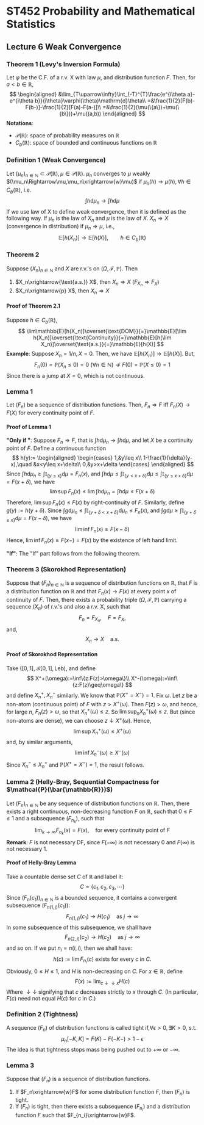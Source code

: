# ST452 Probability and Mathematical Statistics

## Lecture 6 Weak Convergence

### Theorem 1 (Levy's Inversion Formula)

Let $\varphi$ be the C.F. of a r.v. X with law $\mu$, and distribution function $F$. Then, for $a<b\in\mathbb{R}$, 
$$
\begin{aligned}
&\lim_{T\uparrow\infty}\int_{-T}^{T}\frac{e^{i\theta a}-e^{i\theta b}}{i\theta}\varphi(\theta)\mathrm{d}\theta\\
=&\frac{1}{2}[F(b)-F(b-)]-\frac{1}{2}[F(a)-F(a-)]\\
=&\frac{1}{2}(\mu(\{a\})+\mu(\{b\}))+\mu((a,b))
\end{aligned}
$$
**Notations**: 

- $\mathcal{P}(\mathbb{R})$: space of probability measures on $\mathbb{R}$
- $C_b(\mathbb{R})$: space of bounded and continuous functions on $\mathbb{R}$

### Definition 1 (Weak Convergence)

Let $(\mu_n)_{n\in\mathbb{N}}\subset\mathcal{P}(\mathbb{R}),\mu\in\mathcal{P}(\mathbb{R})$. $\mu_n$ converges to $\mu$ weakly $(\mu_n\Rightarrow\mu,\mu_n\xrightarrow{w}\mu)$ if $\mu_n(h)\rightarrow\mu(h),\forall h\in C_b(\mathbb{R})$, i.e. 
$$
\int h\mathrm{d}\mu_n\rightarrow\int h\mathrm{d}\mu
$$
If we use law of X to define weak convergence, then it is defined as the following way. If $\mu_n$ is the law of $X_n$ and $\mu$ is the law of $X$. $X_n\Rightarrow X$ (convergence in distribution) if $\mu_n\Rightarrow\mu$, i.e., 
$$
\mathbb{E}[h(X_n)]\rightarrow\mathbb{E}[h(X)],\qquad h\in C_b(\mathbb{R})
$$

### Theorem 2

Suppose $(X_n)_{n\in\mathbb{N}}$ and $X$ are r.v.'s on $(\Omega,\mathcal{F},\mathbb{P})$. Then

1) $X_n\xrightarrow{\text{a.s.}} X$, then $X_n\Rightarrow X\ (F_{X_n}\Rightarrow F_X)$
2) $X_n\xrightarrow{p} X$, then $X_n\Rightarrow X$

#### Proof of Theorem 2.1

Suppose $h\in C_b(\mathbb{R})$, 
$$
\lim\mathbb{E}[h(X_n)]\overset{\text{DOM}}{=}\mathbb{E}[\lim h(X_n)]\overset{\text{Continuity}}{=}\mathbb{E}[h(\lim X_n)]\overset{\text{a.s.}}{=}\mathbb{E}[h(X)]
$$
**Example**: Suppose $X_n=1/n,X=0$. Then, we have $\mathbb{E}[h(X_n)]\to\mathbb{E}[h(X)]$. But, 
$$
F_n(0)=\mathbb{P}(X_n\leq0)=0\ (\forall n\in\mathbb{N})\nrightarrow F(0)=\mathbb{P}(X\leq0)=1
$$
Since there is a jump at $X=0$, which is not continuous.

### Lemma 1

Let $(F_n)$ be a sequence of distribution functions. Then, $F_n\Rightarrow F$ iff $F_n(X)\to F(X)$ for every continuity point of $F$.

#### Proof of Lemma 1

**"Only if "**: Suppose $F_n\Rightarrow F$, that is $\int h\mathrm{d}\mu_n\to\int h\mathrm{d}\mu$, and let $X$ be a continuity point of $F$. Define a continuous function
$$
h(y):=
\begin{aligned}
\begin{cases}
1,&y\leq x\\
1-\frac{1}{\delta}(y-x),\quad &x<y\leq x+\delta\\
0,&y>x+\delta
\end{cases}
\end{aligned}
$$
Since $\int h\mathrm{d}\mu_n\geq\int\mathbb{I}_{\{y\leq x\}}\mathrm{d}\mu=F_n(x)$, and $\int h\mathrm{d}\mu\leq\int\mathbb{I}_{\{y<x+\delta\}}\mathrm{d}\mu\leq\int\mathbb{I}_{\{y\leq x+\delta\}}\mathrm{d}\mu=F(x+\delta)$, we have
$$
\lim\sup F_n(x)\leq\lim\int h\mathrm{d}\mu_n=\int h\mathrm{d}\mu\leq F(x+\delta)
$$
Therefore, $\lim\sup F_n(x)\leq F(x)$ by right-continuity of $F$. Similarly, define $g(y):=h(y+\delta)$. Since $\int g\mathrm{d}\mu_n\leq\int\mathbb{I}_{\{y+\delta<x+\delta\}}\mathrm{d}\mu_n\leq F_n(x)$, and $\int g\mathrm{d}\mu\geq\int\mathbb{I}_{\{y+\delta\leq x\}}\mathrm{d}\mu=F(x-\delta)$, we have 
$$
\lim\inf F_n(x)\geq F(x-\delta)
$$
Hence, $\lim\inf F_n(x)\geq F(x-)=F(x)$ by the existence of left hand limit. 

**"If"**: The "If" part follows from the following theorem.

### Theorem 3 (Skorokhod Representation)

Suppose that $(F_n)_{n\in\mathbb{N}}$ is a sequence of distribution functions on $\mathbb{R}$, that $F$ is a distribution function on $\mathbb{R}$ and that $F_n(x)\to F(x)$ at every point $x$ of continuity of $F$. Then, there exists a probability triple $(\Omega,\mathcal{F},\mathbb{P})$ carrying a sequence $(X_n)$ of r.v.'s and also a r.v. X, such that
$$
F_n=F_{X_n},\quad F=F_X,
$$
and, 
$$
X_n\to X\quad\text{a.s.}
$$

#### Proof of Skorokhod Representation

Take $([0,1],\mathcal{B}[0,1],\text{Leb})$, and define
$$
X^+(\omega):=\inf\{z:F(z)>\omega\}\\
X^-(\omega):=\inf\{z:F(z)\geq\omega\}
$$
and define $X_n^+,X_n^-$ similarly. We know that $\mathbb{P}(X^+=X^-)=1$. Fix $\omega$. Let $z$ be a non-atom (continuous point) of $F$ with $z>X^+(\omega)$. Then $F(z)>\omega$, and hence, for large $n$, $F_n(z)>\omega$, so that $X_n^+(\omega)\leq z$. So $\lim\sup_nX_n^+(\omega)\leq z$. But (since non-atoms are dense), we can choose $z\downarrow X^+(\omega)$. Hence, 
$$
\lim\sup X_n^+(\omega)\leq X^+(\omega)
$$
and, by similar arguments, 
$$
\lim\inf X_n^-(\omega)\geq X^-(\omega)
$$
Since $X_n^-\leq X_n^+$ and $\mathbb{P}(X^+=X^-)=1$, the result follows.

### Lemma 2 (Helly-Bray, Sequential Compactness for $\mathcal{P}(\bar{\mathbb{R}})$)

Let $(F_n)_{n\in\mathbb{N}}$ be any sequence of distribution functions on $\mathbb{R}$. Then, there exists a right continuous, non-decreasing function $F$ on $\mathbb{R}$, such that $0\leq F\leq 1$ and a subsequence $(F_{n_k})$, such that 
$$
\lim_{k\to\infty}F_{n_k}(x)=F(x),\quad\text{for every continuity point of }F
$$
**Remark**: $F$ is not necessary DF, since $F(-\infty)$ is not necessary 0 and $F(\infty)$ is not necessary 1.

#### Proof of Helly-Bray Lemma

Take a countable dense set $C$ of $\mathbb{R}$ and label it:
$$
C=\{c_1,c_2,c_3,\cdots\}
$$
Since $(F_n(c_1))_{n\in\mathbb{N}}$ is a bounded sequence, it contains a convergent subsequence $(F_{n(1,j)}(c_1))$:
$$
F_{n(1,j)}(c_1)\to H(c_1)\quad \text{as }j\to\infty
$$
In some subsequence of this subsequence, we shall have
$$
F_{n(2,j)}(c_2)\to H(c_2)\quad\text{as }j\to\infty
$$
and so on. If we put $n_i=n(i,i)$, then we shall have:
$$
h(c):=\lim F_{n_i}(c)\text{ exists for every }c\text{ in }C.
$$
Obviously, $0\leq H\leq 1$, and $H$ is non-decreasing on $C$. For $x\in\mathbb{R}$, define
$$
F(x):=\lim_{c\downarrow\downarrow x}H(c)
$$
Where $\downarrow\downarrow$ signifying that $c$ decreases strictly to $x$ through $C$. (In particular, $F(c)$ need not equal $H(c)$ for $c$ in $C$.)

### Definition 2 (Tightness)

A sequence $(F_n)$ of distribution functions is called tight if,$\forall\epsilon>0,\exists K>0$, s.t.
$$
\mu_n[-K,K]=F(K)-F(-K-)>1-\epsilon
$$
The idea is that tightness stops mass being pushed out to $+\infty$ or $-\infty$.

### Lemma 3

Suppose that $(F_n)$ is a sequence of distribution functions.

1. If $F_n\xrightarrow{w}F$ for some distribution function $F$, then $(F_n)$ is tight.
2. If $(F_n)$ is tight, then there exists a subsequence $(F_{n_i})$ and a distribution function $F$ such that $F_{n_i}\xrightarrow{w}F$.
